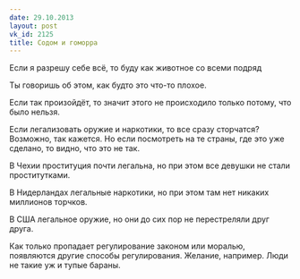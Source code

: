 ```yaml
---
date: 29.10.2013
layout: post
vk_id: 2125
title: Содом и гоморра
---
```


Если я разрешу себе всё, то буду как животное со всеми подряд

Ты говоришь об этом, как будто это что-то плохое.

Если так произойдёт, то значит этого не происходило только потому, что было нельзя.

Если легализовать оружие и наркотики, то все сразу сторчатся? Возможно, так кажется. Но если посмотреть на те страны, где это уже сделано, то видно, что это не так.

В Чехии проституция почти легальна, но при этом все девушки не стали проститутками.

В Нидерландах легальные наркотики, но при этом там нет никаких миллионов торчков.

В США легальное оружие, но они до сих пор не перестреляли друг друга.

Как только пропадает регулирование законом или моралью, появляются другие способы регулирования. Желание, например. Люди не такие уж и тупые бараны.
